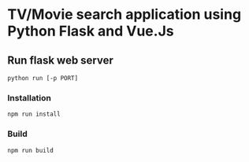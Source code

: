 # TV/Movie search application using Python Flask and Vue.Js

## Run flask web server
```
python run [-p PORT]
```

### Installation 
```
npm run install
```

### Build 
```
npm run build
```